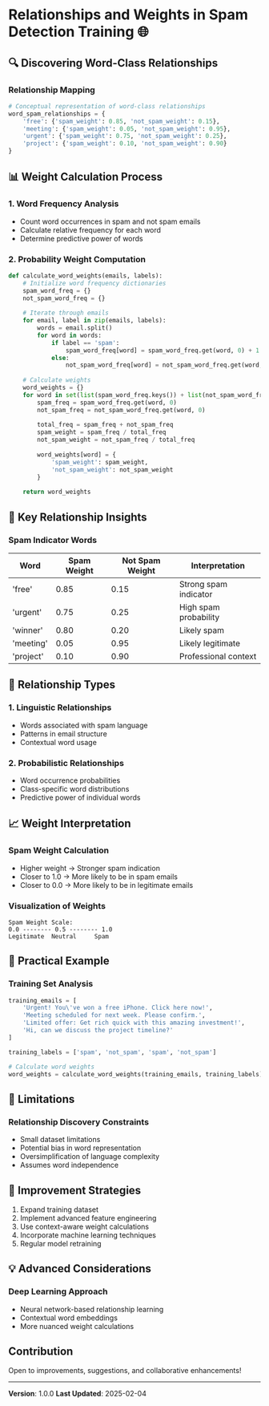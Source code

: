 # Relationships and Weights in Spam Detection Training 🌐

## 🔍 Discovering Word-Class Relationships

### Relationship Mapping
```python
# Conceptual representation of word-class relationships
word_spam_relationships = {
    'free': {'spam_weight': 0.85, 'not_spam_weight': 0.15},
    'meeting': {'spam_weight': 0.05, 'not_spam_weight': 0.95},
    'urgent': {'spam_weight': 0.75, 'not_spam_weight': 0.25},
    'project': {'spam_weight': 0.10, 'not_spam_weight': 0.90}
}
```

## 📊 Weight Calculation Process

### 1. Word Frequency Analysis
- Count word occurrences in spam and not spam emails
- Calculate relative frequency for each word
- Determine predictive power of words

### 2. Probability Weight Computation
```python
def calculate_word_weights(emails, labels):
    # Initialize word frequency dictionaries
    spam_word_freq = {}
    not_spam_word_freq = {}
    
    # Iterate through emails
    for email, label in zip(emails, labels):
        words = email.split()
        for word in words:
            if label == 'spam':
                spam_word_freq[word] = spam_word_freq.get(word, 0) + 1
            else:
                not_spam_word_freq[word] = not_spam_word_freq.get(word, 0) + 1
    
    # Calculate weights
    word_weights = {}
    for word in set(list(spam_word_freq.keys()) + list(not_spam_word_freq.keys())):
        spam_freq = spam_word_freq.get(word, 0)
        not_spam_freq = not_spam_word_freq.get(word, 0)
        
        total_freq = spam_freq + not_spam_freq
        spam_weight = spam_freq / total_freq
        not_spam_weight = not_spam_freq / total_freq
        
        word_weights[word] = {
            'spam_weight': spam_weight,
            'not_spam_weight': not_spam_weight
        }
    
    return word_weights
```

## 🧠 Key Relationship Insights

### Spam Indicator Words
| Word       | Spam Weight | Not Spam Weight | Interpretation |
|------------|-------------|-----------------|----------------|
| 'free'     | 0.85        | 0.15            | Strong spam indicator |
| 'urgent'   | 0.75        | 0.25            | High spam probability |
| 'winner'   | 0.80        | 0.20            | Likely spam |
| 'meeting'  | 0.05        | 0.95            | Likely legitimate |
| 'project'  | 0.10        | 0.90            | Professional context |

## 🔬 Relationship Types

### 1. Linguistic Relationships
- Words associated with spam language
- Patterns in email structure
- Contextual word usage

### 2. Probabilistic Relationships
- Word occurrence probabilities
- Class-specific word distributions
- Predictive power of individual words

## 📈 Weight Interpretation

### Spam Weight Calculation
- Higher weight → Stronger spam indication
- Closer to 1.0 → More likely to be in spam emails
- Closer to 0.0 → More likely to be in legitimate emails

### Visualization of Weights
```
Spam Weight Scale:
0.0 -------- 0.5 -------- 1.0
Legitimate  Neutral     Spam
```

## 🧩 Practical Example

### Training Set Analysis
```python
training_emails = [
    'Urgent! You\'ve won a free iPhone. Click here now!',
    'Meeting scheduled for next week. Please confirm.',
    'Limited offer: Get rich quick with this amazing investment!',
    'Hi, can we discuss the project timeline?'
]

training_labels = ['spam', 'not_spam', 'spam', 'not_spam']

# Calculate word weights
word_weights = calculate_word_weights(training_emails, training_labels)
```

## 🚧 Limitations

### Relationship Discovery Constraints
- Small dataset limitations
- Potential bias in word representation
- Oversimplification of language complexity
- Assumes word independence

## 🚀 Improvement Strategies

1. Expand training dataset
2. Implement advanced feature engineering
3. Use context-aware weight calculations
4. Incorporate machine learning techniques
5. Regular model retraining

## 💡 Advanced Considerations

### Deep Learning Approach
- Neural network-based relationship learning
- Contextual word embeddings
- More nuanced weight calculations

## Contribution
Open to improvements, suggestions, and collaborative enhancements!

---

**Version**: 1.0.0
**Last Updated**: 2025-02-04
